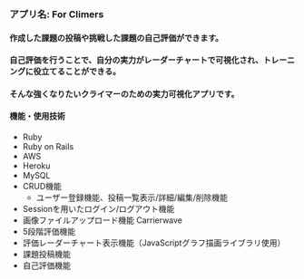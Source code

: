 ### アプリ名: For Climers　

#### 作成した課題の投稿や挑戦した課題の自己評価ができます。
#### 自己評価を行うことで、自分の実力がレーダーチャートで可視化され、トレーニングに役立てることができる。
#### そんな強くなりたいクライマーのための実力可視化アプリです。

#### 機能・使用技術
- Ruby
- Ruby on Rails
- AWS
- Heroku
- MySQL
- CRUD機能
  - ユーザー登録機能、投稿一覧表示/詳細/編集/削除機能
- Sessionを用いたログイン/ログアウト機能
- 画像ファイルアップロード機能 Carrierwave
- 5段階評価機能
- 評価レーダーチャート表示機能（JavaScriptグラフ描画ライブラリ使用）
- 課題投稿機能
- 自己評価機能
